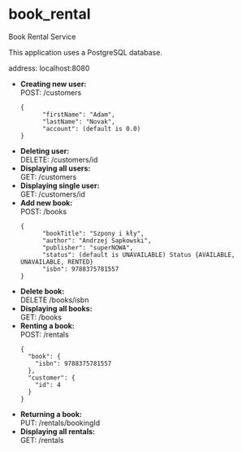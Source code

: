 # book_rental
Book Rental Service

This application uses a PostgreSQL database.

address: localhost:8080

- **Creating new user:**  
  POST: /customers
  <pre><code>{
        "firstName": "Adam",
        "lastName": "Novak",
        "account": (default is 0.0)
  }</code></pre>
- **Deleting user:**  
  DELETE: /customers/id  
- **Displaying all users:**  
  GET: /customers  
- **Displaying single user:**  
  GET: /customers/id  
- **Add new book:**  
  POST: /books
  <pre><code>{
        "bookTitle": "Szpony i kły",
        "author": "Andrzej Sapkowski",
        "publisher": "superNOWA",
        "status": (default is UNAVAILABLE) Status {AVAILABLE, UNAVAILABLE, RENTED}
        "isbn": 9788375781557
  }</pre></code>
- **Delete book:**  
  DELETE /books/isbn  
- **Displaying all books:**  
  GET: /books  
- **Renting a book:**  
  POST: /rentals  
  <pre><code>{
    "book": {
      "isbn": 9788375781557
    },
    "customer": {
      "id": 4
    }
  }</pre></code>
- **Returning a book:**  
  PUT: /rentals/bookingId  
- **Displaying all rentals:**  
  GET: /rentals  
